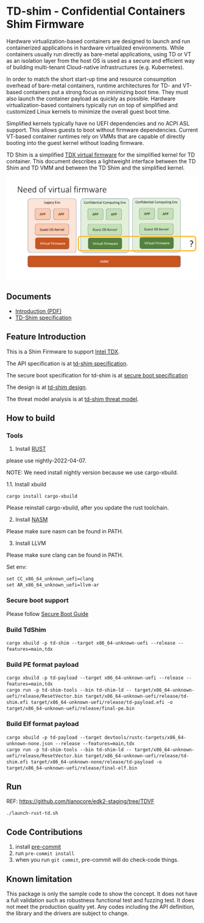 # TD-shim - Confidential Containers Shim Firmware

Hardware virtualization-based containers are designed to launch and run
containerized applications in hardware virtualized environments. While
containers usually run directly as bare-metal applications, using TD or VT as an
isolation layer from the host OS is used as a secure and efficient way of
building multi-tenant Cloud-native infrastructures (e.g. Kubernetes).

In order to match the short start-up time and resource consumption overhead of
bare-metal containers, runtime architectures for TD- and VT-based containers put
a strong focus on minimizing boot time. They must also launch the container
payload as quickly as possible. Hardware virtualization-based containers
typically run on top of simplified and customized Linux kernels to minimize the
overall guest boot time.

Simplified kernels typically have no UEFI dependencies and no ACPI ASL
support. This allows guests to boot without firmware dependencies. Current
VT-based container runtimes rely on VMMs that are capable of directly booting
into the guest kernel without loading firmware.

TD Shim is a simplified [TDX virtual firmware](doc/tdshim_spec#vfw) for the
simplified kernel for TD container. This document describes a lightweight
interface between the TD Shim and TD VMM and between the TD Shim and the
simplified kernel.

![Overview](doc/td-shim-diagram.png)

## Documents

* [Introduction (PDF)](doc/td-shim-introduction.pdf)
* [TD-Shim specification](doc/tdshim_spec.md)

## Feature Introduction

This is a Shim Firmware to support [Intel TDX](https://software.intel.com/content/www/us/en/develop/articles/intel-trust-domain-extensions.html).

The API specification is at [td-shim specification](doc/tdshim_spec.md).

The secure boot specification for td-shim is at [secure boot specification](doc/secure_boot.md)

The design is at [td-shim design](doc/design.md).

The threat model analysis is at [td-shim threat model](doc/threat_model.md).

## How to build

### Tools

1. Install [RUST](https://www.rust-lang.org/)

please use nightly-2022-04-07.

NOTE: We need install nightly version because we use cargo-xbuild.

1.1. Install xbuild

```
cargo install cargo-xbuild
```

Please reinstall cargo-xbuild, after you update the rust toolchain.

2. Install [NASM](https://www.nasm.us/)

Please make sure nasm can be found in PATH.

3. Install LLVM

Please make sure clang can be found in PATH.

Set env:

```
set CC_x86_64_unknown_uefi=clang
set AR_x86_64_unknown_uefi=llvm-ar
```

### Secure boot support

Please follow [Secure Boot Guide](doc/secure_boot_guide.md)


### Build TdShim
```
cargo xbuild -p td-shim --target x86_64-unknown-uefi --release --features=main,tdx
```

### Build PE format payload
```
cargo xbuild -p td-payload --target x86_64-unknown-uefi --release --features=main,tdx
cargo run -p td-shim-tools --bin td-shim-ld -- target/x86_64-unknown-uefi/release/ResetVector.bin target/x86_64-unknown-uefi/release/td-shim.efi target/x86_64-unknown-uefi/release/td-payload.efi -o target/x86_64-unknown-uefi/release/final-pe.bin
```

### Build Elf format payload
```
cargo xbuild -p td-payload --target devtools/rustc-targets/x86_64-unknown-none.json --release --features=main,tdx
cargo run -p td-shim-tools --bin td-shim-ld -- target/x86_64-unknown-uefi/release/ResetVector.bin target/x86_64-unknown-uefi/release/td-shim.efi target/x86_64-unknown-none/release/td-payload -o target/x86_64-unknown-uefi/release/final-elf.bin
```

## Run
REF: https://github.com/tianocore/edk2-staging/tree/TDVF

```
./launch-rust-td.sh
```

## Code Contributions

1.  install [pre-commit](https://pre-commit.com/#install)
2.  run ```pre-commit install```
3.  when you run ```git commit```, pre-commit will do check-code things.

## Known limitation
This package is only the sample code to show the concept. It does not have a full validation such as robustness functional test and fuzzing test. It does not meet the production quality yet. Any codes including the API definition, the library and the drivers are subject to change.
